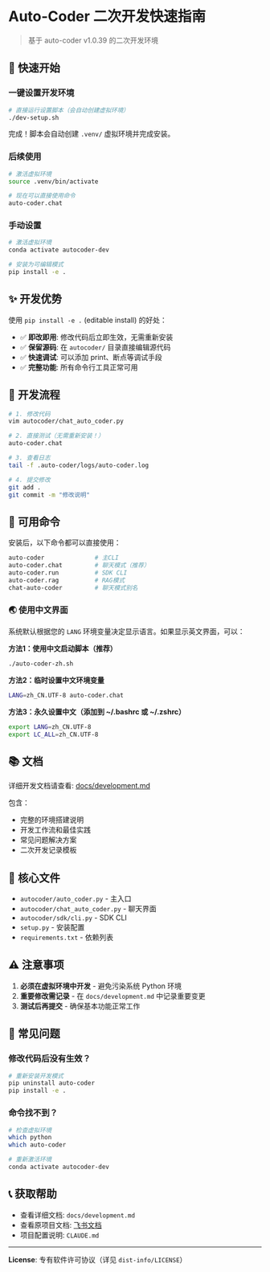 # Auto-Coder 二次开发快速指南

> 基于 auto-coder v1.0.39 的二次开发环境

## 🚀 快速开始

### 一键设置开发环境

```bash
# 直接运行设置脚本（会自动创建虚拟环境）
./dev-setup.sh
```

完成！脚本会自动创建 `.venv/` 虚拟环境并完成安装。

### 后续使用

```bash
# 激活虚拟环境
source .venv/bin/activate

# 现在可以直接使用命令
auto-coder.chat
```

### 手动设置

```bash
# 激活虚拟环境
conda activate autocoder-dev

# 安装为可编辑模式
pip install -e .
```

## ✨ 开发优势

使用 `pip install -e .` (editable install) 的好处：

- ✅ **即改即用**: 修改代码后立即生效，无需重新安装
- ✅ **保留源码**: 在 `autocoder/` 目录直接编辑源代码
- ✅ **快速调试**: 可以添加 print、断点等调试手段
- ✅ **完整功能**: 所有命令行工具正常可用

## 📝 开发流程

```bash
# 1. 修改代码
vim autocoder/chat_auto_coder.py

# 2. 直接测试（无需重新安装！）
auto-coder.chat

# 3. 查看日志
tail -f .auto-coder/logs/auto-coder.log

# 4. 提交修改
git add .
git commit -m "修改说明"
```

## 🔧 可用命令

安装后，以下命令都可以直接使用：

```bash
auto-coder              # 主CLI
auto-coder.chat         # 聊天模式（推荐）
auto-coder.run          # SDK CLI
auto-coder.rag          # RAG模式
chat-auto-coder         # 聊天模式别名
```

### 🌏 使用中文界面

系统默认根据您的 `LANG` 环境变量决定显示语言。如果显示英文界面，可以：

**方法1：使用中文启动脚本（推荐）**
```bash
./auto-coder-zh.sh
```

**方法2：临时设置中文环境变量**
```bash
LANG=zh_CN.UTF-8 auto-coder.chat
```

**方法3：永久设置中文（添加到 ~/.bashrc 或 ~/.zshrc）**
```bash
export LANG=zh_CN.UTF-8
export LC_ALL=zh_CN.UTF-8
```

## 📚 文档

详细开发文档请查看: [docs/development.md](docs/development.md)

包含：
- 完整的环境搭建说明
- 开发工作流和最佳实践
- 常见问题解决方案
- 二次开发记录模板

## 🎯 核心文件

- `autocoder/auto_coder.py` - 主入口
- `autocoder/chat_auto_coder.py` - 聊天界面
- `autocoder/sdk/cli.py` - SDK CLI
- `setup.py` - 安装配置
- `requirements.txt` - 依赖列表

## ⚠️ 注意事项

1. **必须在虚拟环境中开发** - 避免污染系统 Python 环境
2. **重要修改需记录** - 在 `docs/development.md` 中记录重要变更
3. **测试后再提交** - 确保基本功能正常工作

## 🐛 常见问题

### 修改代码后没有生效？

```bash
# 重新安装开发模式
pip uninstall auto-coder
pip install -e .
```

### 命令找不到？

```bash
# 检查虚拟环境
which python
which auto-coder

# 重新激活环境
conda activate autocoder-dev
```

## 📞 获取帮助

- 查看详细文档: `docs/development.md`
- 查看原项目文档: [飞书文档](https://uelng8wukz.feishu.cn/wiki/QIpkwpQo2iSdkwk9nP6cNSPlnPc)
- 项目配置说明: `CLAUDE.md`

---

**License**: 专有软件许可协议（详见 `dist-info/LICENSE`）
